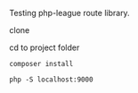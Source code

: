 Testing php-league route library.

clone

cd to project folder

`composer install`

`php -S localhost:9000`